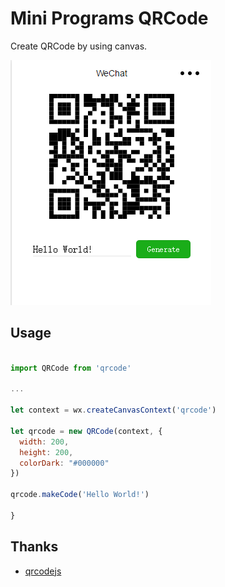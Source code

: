 # Mini Programs QRCode
Create QRCode by using canvas.

![demo](https://raw.githubusercontent.com/pwcong/SnapShot/master/mini_programs_qrcode/demo.png)

## Usage

```javascript

import QRCode from 'qrcode'

...

let context = wx.createCanvasContext('qrcode')

let qrcode = new QRCode(context, {
  width: 200,
  height: 200,
  colorDark: "#000000"
})

qrcode.makeCode('Hello World!')

}
```

## Thanks

* [qrcodejs](https://github.com/davidshimjs/qrcodejs)
